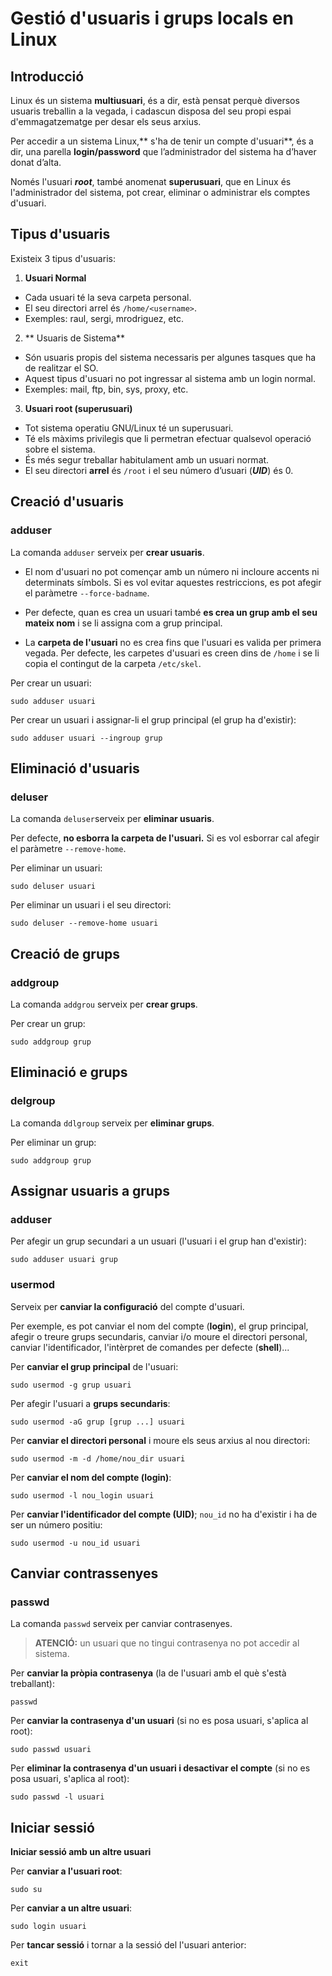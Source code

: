 # Gestió d'usuaris i grups locals en Linux

## Introducció

Linux és un sistema **multiusuari**, és a dir, està pensat perquè diversos usuaris treballin a la vegada, i cadascun disposa del seu propi espai d'emmagatzematge per desar els seus arxius.

Per accedir a un sistema Linux,** s'ha de tenir un compte d'usuari**, és a dir, una parella **login/password** que l’administrador del sistema ha d’haver donat d’alta.

Només l'usuari **_root_**, també anomenat **superusuari**, que en Linux és l'administrador del sistema, pot crear, eliminar o administrar els comptes d'usuari.


## Tipus d'usuaris

Existeix 3 tipus d'usuaris:

1. **Usuari Normal**
  * Cada usuari té la seva carpeta personal.
  * El seu directori arrel és `/home/<username>`.
  * Exemples: raul, sergi, mrodriguez, etc. 

2. ** Usuaris de Sistema**
  * Són usuaris propis del sistema necessaris per algunes tasques que ha de realitzar el SO.
  * Aquest tipus d'usuari no pot ingressar al sistema amb un login normal. 
  * Exemples: mail, ftp, bin, sys, proxy, etc. 

3. **Usuari root (superusuari)**
  * Tot sistema operatiu GNU/Linux té un superusuari.
  * Té els màxims privilegis que li permetran efectuar qualsevol operació sobre el sistema.
  * És més segur treballar habitulament amb un usuari normat.
  * El seu directori **arrel** és `/root` i el seu número d’usuari (**_UID_**) és 0.


## Creació d'usuaris

### adduser

La comanda `adduser` serveix per **crear usuaris**.

* El nom d'usuari no pot començar amb un número ni incloure accents ni determinats símbols.
Si es vol evitar aquestes restriccions, es pot afegir el paràmetre `--force-badname`.

* Per defecte, quan es crea un usuari també **es crea un grup amb el seu mateix nom** i se li assigna com a grup principal.

* La **carpeta de l'usuari** no es crea fins que l'usuari es valida per primera vegada.
Per defecte, les carpetes d'usuari es creen dins de `/home` i se li copia el contingut de la carpeta `/etc/skel`.

Per crear un usuari:

`sudo adduser usuari`

Per crear un usuari i assignar-li el grup principal (el grup ha d'existir):

`sudo adduser usuari --ingroup grup`

## Eliminació d'usuaris

### deluser

La comanda `deluser`serveix per **eliminar usuaris**.

Per defecte, **no esborra la carpeta de l'usuari.** Si es vol esborrar cal afegir el paràmetre `--remove-home`.

Per eliminar un usuari:

`sudo deluser usuari`

Per eliminar un usuari i el seu directori:

`sudo deluser --remove-home usuari`

## Creació de grups

### addgroup

La comanda `addgrou` serveix per **crear grups**.

Per crear un grup:

`sudo addgroup grup`

## Eliminació e grups

### delgroup

La comanda `ddlgroup` serveix per **eliminar grups**.

Per eliminar un grup:

`sudo addgroup grup`

## Assignar usuaris a grups

### adduser

Per afegir un grup secundari a un usuari (l'usuari i el grup han d'existir):

`sudo adduser usuari grup`

### usermod

Serveix per **canviar la configuració** del compte d'usuari.

Per exemple, es pot canviar el nom del compte (**login**), el grup principal, afegir o treure grups secundaris, canviar i/o moure el directori personal, canviar l'identificador, l'intèrpret de comandes per defecte (**shell**)...

Per **canviar el grup principal** de l'usuari:

`sudo usermod -g grup usuari`

Per afegir l'usuari a **grups secundaris**:

`sudo usermod -aG grup [grup ...] usuari`

Per **canviar el directori personal** i moure els seus arxius al nou directori:

`sudo usermod -m -d /home/nou_dir usuari`

Per **canviar el nom del compte (login)**:

`sudo usermod -l nou_login usuari`

Per **canviar l'identificador del compte (UID)**; `nou_id` no ha d'existir i ha de ser un número positiu:

`sudo usermod -u nou_id usuari`

## Canviar contrassenyes

### passwd

La comanda `passwd` serveix per canviar contrasenyes.

> **ATENCIÓ:** un usuari que no tingui contrasenya no pot accedir al sistema.

Per **canviar la pròpia contrasenya** (la de l'usuari amb el què s'està treballant):

`passwd`

Per **canviar la contrasenya d'un usuari** (si no es posa usuari, s'aplica al root):

`sudo passwd usuari`

Per **eliminar la contrasenya d'un usuari i desactivar el compte** (si no es posa usuari, s'aplica al root):

`sudo passwd -l usuari`

## Iniciar sessió

**Iniciar sessió amb un altre usuari**

Per **canviar a l'usuari root**:

`sudo su`

Per **canviar a un altre usuari**:

`sudo login usuari`

Per **tancar sessió** i tornar a la sessió del l'usuari anterior:

`exit`